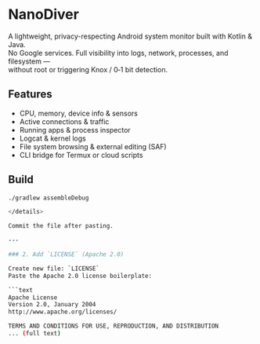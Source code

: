 # NanoDiver

A lightweight, privacy-respecting Android system monitor built with Kotlin & Java.  
No Google services. Full visibility into logs, network, processes, and filesystem —  
without root or triggering Knox / 0‑1 bit detection.

## Features
- CPU, memory, device info & sensors
- Active connections & traffic
- Running apps & process inspector
- Logcat & kernel logs
- File system browsing & external editing (SAF)
- CLI bridge for Termux or cloud scripts

## Build
```bash
./gradlew assembleDebug

</details>

Commit the file after pasting.

---

### 2. Add `LICENSE` (Apache 2.0)

Create new file: `LICENSE`  
Paste the Apache 2.0 license boilerplate:  

```text
Apache License  
Version 2.0, January 2004  
http://www.apache.org/licenses/

TERMS AND CONDITIONS FOR USE, REPRODUCTION, AND DISTRIBUTION
... (full text)
